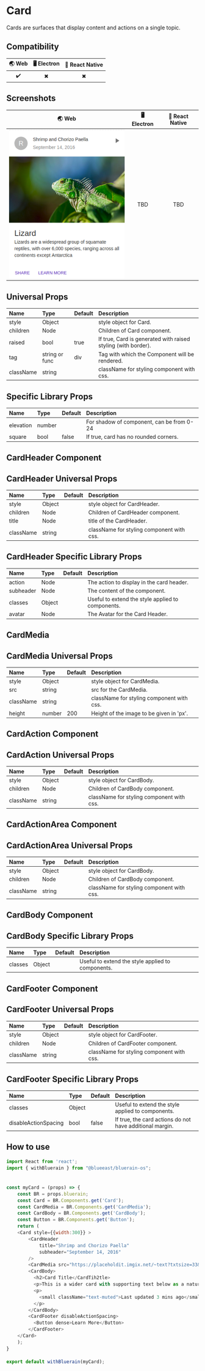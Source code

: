 # Card

Cards are surfaces that display content and actions on a single topic.

## Compatibility

| 🌏 Web | 🖥 Electron | 📱 React Native |
| :----: | :---------: | :-------------: |
| ✔️     | ✖           | ✖             |

## Screenshots

| 🌏 Web | 🖥 Electron | 📱 React Native |
| :---: | :--------: | :------------: |
| ![web image](./screenshots/Card.png)  |    TBD   |  TBD |

## Universal Props

| Name | Type | Default | Description |
|:-----|:-----|:--------|:------------|
| style | Object | | style object for Card. |
| children | Node | | Children of Card component. |
| raised | bool | true | If true, Card is generated with raised styling (with border).|
| tag | string or func | div | Tag with which the Component will be rendered. |
| className | string |  | className for styling component with css. |

## Specific Library Props

| Name | Type | Default | Description |
|:-----|:-----|:--------|:------------|
| elevation | number |  | For shadow of component, can be from 0-24 |
| square | bool | false | If true, card has no rounded corners. |

## CardHeader Component

## CardHeader Universal Props

| Name | Type | Default | Description |
|:-----|:-----|:--------|:------------|
| style | Object | | style object for CardHeader. |
| children | Node | | Children of CardHeader component. |
| title | Node | | title of the CardHeader.|
| className | string |  | className for styling component with css. |

## CardHeader Specific Library Props

| Name | Type | Default | Description |
|:-----|:-----|:--------|:------------|
| action | Node |  | The action to display in the card header. |
| subheader | Node |  | The content of the component. |
| classes | Object |  | Useful to extend the style applied to components. |
| avatar | Node |  | The Avatar for the Card Header. |

## CardMedia

## CardMedia Universal Props

| Name | Type | Default | Description |
|:-----|:-----|:--------|:------------|
| style | Object |  | style object for CardMedia. |
| src | string |  | src for the CardMedia.|
| className | string |  | className for styling component with css. |
| height | number | 200 | Height of the image to be given in 'px'. |

## CardAction Component


## CardAction Universal Props

| Name | Type | Default | Description |
|:-----|:-----|:--------|:------------|
| style | Object |  | style object for CardBody. |
| children | Node | | Children of CardBody component. |
| className | string |  | className for styling component with css. |

## CardActionArea Component

## CardActionArea Universal Props

| Name | Type | Default | Description |
|:-----|:-----|:--------|:------------|
| style | Object |  | style object for CardBody. |
| children | Node | | Children of CardBody component. |
| className | string |  | className for styling component with css. |

## CardBody Component

## CardBody Specific Library Props

| Name | Type | Default | Description |
|:-----|:-----|:--------|:------------|
| classes | Object |  | Useful to extend the style applied to components. |

## CardFooter Component

## CardFooter Universal Props

| Name | Type | Default | Description |
|:-----|:-----|:--------|:------------|
| style | Object |  | style object for CardFooter. |
| children | Node | | Children of CardFooter component. |
| className | string |  | className for styling component with css. |

## CardFooter Specific Library Props

| Name | Type | Default | Description |
|:-----|:-----|:--------|:------------|
| classes | Object |  | Useful to extend the style applied to components. |
| disableActionSpacing | bool | false | If true, the card actions do not have additional margin. |

## How to use

```JavaScript
import React from 'react';
import { withBluerain } from "@blueeast/bluerain-os";


const myCard = (props) => {
    const BR = props.bluerain;
    const Card = BR.Components.get('Card');
    const CardMedia = BR.Components.get('CardMedia');
    const CardBody = BR.Components.get('CardBody');
    const Button = BR.Components.get('Button');
    return (
    <Card style={{width:300}} >
        <CardHeader
            title="Shrimp and Chorizo Paella"
            subheader="September 14, 2016"
        />
        <CardMedia src="https://placeholdit.imgix.net/~text?txtsize=33&txt=318%C3%97180&w=318&h=180" height={400} />
        <CardBody>
          <h2>Card Title</CardTih2tle>
          <p>This is a wider card with supporting text below as a natural lead-in to additional content. This content is a little bit longer.</p>
          <p>
            <small className="text-muted">Last updated 3 mins ago</small>
          </p>
        </CardBody>
        <CardFooter disableActionSpacing>
          <Button dense>Learn More</Button>
        </CardFooter>
    </Card>
    );
}

export default withBluerain(myCard);
```
